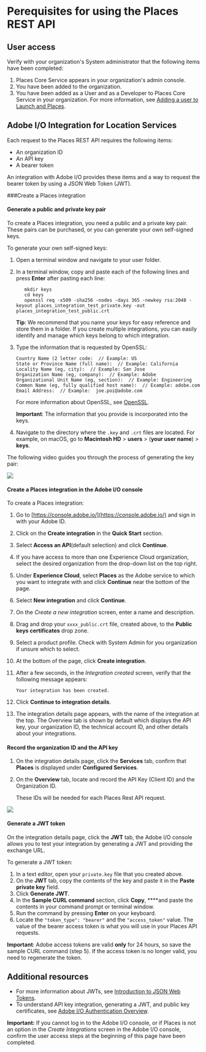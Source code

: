 # Perequisites for using the Places REST API

## User access
Verify with your organization's System administrator that the following items have been completed:

1. Places Core Service appears in your organization's admin console. 
2. You have been added to the organization. 
3. You have been added as a User and as a Developer to Places Core Service in your organization. 
For more information, see [Adding a user to Launch and Places](../../adding-a-user-to-launch-and-places).

## Adobe I/O Integration for Location Services

Each request to the Places REST API requires the following items:

* An organization ID
* An API key
* A bearer token

An integration with Adobe I/O provides these items and a way to request the bearer token by using a JSON Web Token \(JWT\). 

###Create a Places integration

#### Generate a public and private key pair

To create a Places integration, you need a public and a private key pair. These pairs can be purchased, or you can generate your own self-signed keys.

To generate your own self-signed keys:

1. Open a terminal window and navigate to your user folder. 

2. In a terminal window, copy and paste each of the following lines and press **Enter** after pasting each line:

   ```text
      mkdir keys
      cd keys
      openssl req -x509 -sha256 -nodes -days 365 -newkey rsa:2048 -keyout places_integration_test_private.key -out    places_integration_test_public.crt
   ```

   **Tip**: We recommend that you name your keys for easy reference and store them in a folder. If you create multiple integrations, you can easily identify and manage which keys belong to which integration.  

3. Type the information that is requested by OpenSSL:

   ```text
   Country Name (2 letter code:  // Example: US
   State or Province Name (full name):  // Example: California
   Locality Name (eg, city):  // Example: San Jose
   Organization Name (eg, company):  // Example: Adobe
   Organizational Unit Name (eg, section):  // Example: Engineering
   Common Name (eg, fully qualified host name):  // Example: adobe.com
   Email Address:  // Example:  joe.poi@adobe.com
   ```

   For more information about OpenSSL, see [OpenSSL](https://www.openssl.org/).  


   **Important**: The information that you provide is incorporated into the keys.  

3. Navigate to the directory where the `.key` and `.crt` files are located. For example, on macOS, go to **Macintosh HD** &gt; **users** &gt; \(**your user name**\) &gt; **keys**.

The following video guides you through the process of generating the key pair:

![](../../.gitbook/assets/places_integration_video.gif)

#### Create a Places integration in the Adobe I/O console

To create a Places integration:

1. Go to [https://console.adobe.io/](https://console.adobe.io/) and sign in with your Adobe ID.

2. Click on the **Create integration** in the **Quick Start** section.

3. Select **Access an API**(default selection) and click **Continue**.

4. If you have access to more than one Experience Cloud organization, select the desired organization from the drop-down list on the top right.

5. Under **Experience Cloud**, select **Places** as the Adobe service to which you want to integrate with and click **Continue** near the bottom of the page.

6. Select **New integration** and click **Continue**.

7. On the _Create a new integration_ screen, enter a name and description. 

8. Drag and drop your `xxxx_public.crt` file, created above, to the **Public keys certificates** drop zone.

9. Select a product profile. Check with System Admin for you organization if unsure which to select.

10. At the bottom of the page, click **Create integration**.

11. After a few seconds, in the _Integration created_ screen, verify that the following message appears:

    `Your integration has been created.`

12. Click **Continue to integration details**.  

13. The integration details page appears, with the name of the integration at the top. The Overview tab is shown by default which displays the API key, your organization ID, the technical account ID, and other details about your integrations.

#### Record the organization ID and the API key

1. On the integration details page, click the **Services** tab, confirm that **Places** is displayed under **Configured Services**.

2. On the **Overview** tab, locate and record the API Key \(Client ID\) and the Organization ID.

   These IDs will be needed for each Places Rest API request.

![](../../.gitbook/assets/places_orgid_api-key.png)

#### Generate a JWT token

On the integration details page, click the **JWT** tab, the Adobe I/O console allows you to test your integration by generating a JWT and providing the exchange URL.

To generate a JWT token:

1. In a text editor, open your `private.key` file that you created above.
2. On the **JWT** tab, copy the contents of the key and paste it in the **Paste private key** field. 
3. Click **Generate JWT**.
4. In the **Sample CURL command** section, click **Copy**, ****and paste the contents in your command prompt or terminal window.
5. Run the command by pressing **Enter** on your keyboard.
6. Locate the `"token_type": "bearer"` and the `"access_token"` value.   The value of the bearer access token is what you will use in your Places API requests.  

**Important**: Adobe access tokens are valid **only** for 24 hours, so save the sample CURL command \(step 5\). If the access token is no longer valid, you need to regenerate the token.


## Additional resources

* For more information about JWTs, see [Introduction to JSON Web Tokens](https://jwt.io/introduction/).
* To understand API key integration, generating a JWT, and public key certificates, see [Adobe I/O Authentication Overview](https://www.adobe.io/apis/cloudplatform/console/authentication/gettingstarted.html).

**Important:** If you cannot log in to the Adobe I/O console, or if Places is not an option in the _Create Integrations_ screen in the Adobe I/O console, confirm the user access steps at the beginning of this page have been completed.

